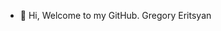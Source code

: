 - 👋 Hi, Welcome to my GitHub. Gregory Eritsyan


<!---
gmarus777/gmarus777 is a ✨ special ✨ repository because its `README.md` (this file) appears on your GitHub profile.
You can click the Preview link to take a look at your changes.
--->
